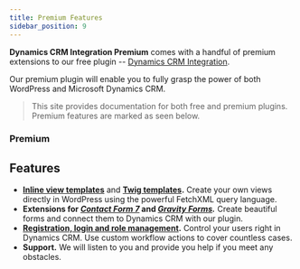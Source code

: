 ```yaml
---
title: Premium Features
sidebar_position: 9
---
```


**Dynamics CRM Integration Premium** comes with a handful of premium extensions to our free plugin&nbsp;-- [Dynamics CRM Integration](https://wordpress.org/plugins/integration-dynamics/).

Our premium plugin will enable you to fully grasp the power of both WordPress and Microsoft Dynamics CRM.

> This site provides documentation for both free and premium plugins. Premium features are marked as seen below.
<div style={{ padding: '3px', backgroundColor: 'gold' }}>
    <h3>Premium</h3>
</div> 

## Features

- **[Inline view templates](/wpcrm/views/#inline-views)** and **[Twig templates](/wpcrm/twig/).** Create your own views directly in WordPress using the powerful FetchXML query language.
- **Extensions for [*Contact Form 7*](/wpcrm/3rd-party/#contact-form-7) and *[Gravity Forms](/wpcrm/3rd-party/#gravity-forms).*** Create beautiful forms and connect them to Dynamics CRM with our plugin.
- **[Registration, login and role management](/wpcrm/authentication/).** Control your users right in Dynamics CRM. Use custom workflow actions to cover countless cases.
- **Support.** We will listen to you and provide you help if you meet any obstacles.
